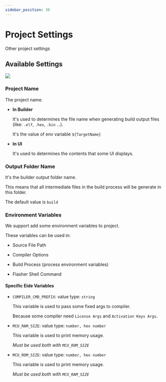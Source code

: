 ```yaml
---
sidebar_position: 30
---
```


# Project Settings

Other project settings

## Available Settings

![](/img/prj_settings_preview.png)

### Project Name

The project name.

- **In Builder**

  It's used to determines the file name when generating build output files (like: `.elf`, `.hex`, `.bin` ...).

  It's the value of env variable `${TargetName}`

- **In UI**
  
  It's used to determines the contents that some UI displays.

### Output Folder Name

It's the builder output folder name. 

This means that all intermediate files in the build process will be generate in this folder.

The default value is `build`

### Environment Variables

We support add some environment variables to project.

These variables can be used in:

- Source File Path

- Compiler Options

- Build Process (process environment variables)

- Flasher Shell Command

#### Specific Eide Variables

- `COMPILER_CMD_PREFIX`: value type: `string`

  This variable is used to pass some fixed args to compiler.

  Because some compiler need `License Args` and `Activation Keys Args`.

- `MCU_RAM_SIZE`: value type: `number, hex number`

  This variable is used to print memory usage.

  *Must be used both with `MCU_ROM_SIZE`*

- `MCU_ROM_SIZE`: value type: `number, hex number`

  This variable is used to print memory usage.

  *Must be used both with `MCU_RAM_SIZE`*